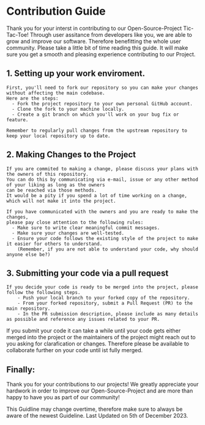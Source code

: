 # Contribution Guide

Thank you for your interst in contributing to our Open-Source-Project Tic-Tac-Toe!
Through user assitance from developers like you, we are able to grow and improve our software. Therefore benefitting the whole user community.
Please take a little bit of time reading this guide. It will make sure you get a smooth and pleasing experience contributing to our Project.

## 1. Setting up your work enviroment.
    First, you'll need to fork our repository so you can make your changes without affecting the main codebase. 
    Here are the steps:
      - Fork the project repository to your own personal GitHub account.
      - Clone the fork to your machine locally.
      - Create a git branch on which you'll work on your bug fix or feature.

    Remember to regularly pull changes from the upstream repository to keep your local repository up to date.

## 2. Making Changes to the Project
    If you are commited to making a change, please discuss your plans with the owners of this repository.
    You can do this by communicating via e-mail, issue or any other method of your liking as long as the owners
    can be reached via those methods.
    It would be a pity if you spend a lot of time working on a change, which will not make it into the project.

    If you have communicated with the owners and you are ready to make the changes, 
    please pay close attention to the following rules:
      - Make sure to write clear meaningful commit messages.
      - Make sure your changes are well-tested.
      - Ensure your code follows the existing style of the project to make it easier for others to understand. 
        (Remember, if you are not able to understand your code, why should anyone else be?)

## 3. Submitting your code via a pull request
    If you decide your code is ready to be merged into the project, please follow the following steps.
        - Push your local branch to your forked copy of the repository.
        - From your forked repository, submit a Pull Request (PR) to the main repository.
        - In the PR submission description, please include as many details as possible and reference any issues related to your PR.

  If you submit your code it can take a while until your code gets either merged into the project or the maintainers of the project might reach out to you asking for clarafication or changes.
  Therefore please be available to collaborate further on your code until ist fully merged.

## Finally:
Thank you for your contributions to our projects! 
We greatly appreciate your hardwork in order to improve our Open-Source-Project and are more than happy to have you as part of our community!

This Guidline may change overtime, therefore make sure to always be aware of the newest Guideline.
Last Updated on 5th of December 2023.
